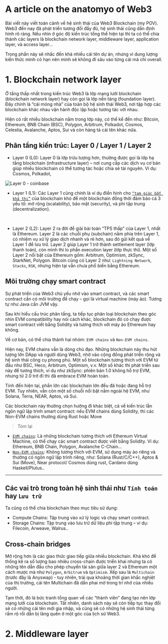 # A article on the anatomyo of Web3

Bài viết này viết toàn cảnh về hệ sinh thái của Web3 Blockchain (my POV). Web3 đến nay đã phát triển tương đối đầy đủ, hệ sinh thái cũng dần định hình rõ ràng. Nếu nhìn ở góc độ kiến trúc tổng thể hiện tại thì ta có thể chia thành các layers là blockchain network layer, middleware layer, application layer, và access layer...

Trong phần này sẽ nhắc đến khá nhiều cái tên dự án, nhưng vì dung lượng kiến thức mình có hạn nên mình sẽ không đi sâu vào từng cái mà chỉ overall.


# 1. Blockchain network layer

Ở tầng thấp nhất trong kiến trúc Web3 là lớp mạng lưới blockchain (blockchain network layer) hay còn gọi là lớp nền tảng (foundation layer). Đây chính là “cái móng nhà” của toàn bộ hệ sinh thái Web3, nơi tập hợp các blockchain khác nhau vận hành độc lập hoặc tương tác với nhau.


Hiện có rất nhiều blockchain nằm trong lớp này, có thể kể đến như: Bitcoin, Ethereum, BNB Chain (BSC), Polygon, Arbitrum, Polkadot, Cosmos, Celestia, Avalanche, Aptos, Sui và còn hàng tá cái tên khác nữa.

## Phân tầng kiến trúc: Layer 0 / Layer 1 / Layer 2




* Layer 0 (L0): Layer 0 là lớp trừu tượng hơn, thường được gọi là lớp hạ tầng blockchain (infrastructure layer) – nơi cung cấp các dịch vụ cơ bản giúp nhiều blockchain có thể tương tác hoặc chia sẻ tài nguyên. Ví dụ: Cosmos, Polkadot,

![Layer 0 - coinbase](https://images.ctfassets.net/q5ulk4bp65r7/5w8dZBJye0z6uKpPaYD764/ef88b236609d4483917a031945e819e8/Learn_Illustration_What_are_Layer-0_protocols.jpg)
<br/>

* Layer 1 (L1): Các Layer 1 cũng chính là ví dụ điển hình cho [`“tam giác bất khả thi”`](blockchain_dilemma.md) của blockchain khó để một blockchain đồng thời đảm bảo cả 3 yếu tố: mở rộng (scalability), bảo mật (security), và phi tập trung (decentralization).

<br/>

* Layer 2 (L2): Layer 2 ra đời để giải bài toán “TPS thấp” của Layer 1, nhất là Ethereum. Layer 2 là các chuỗi phụ (subchain) nằm phía trên Layer 1, có nhiệm vụ xử lý giao dịch nhanh và rẻ hơn, sau đó gửi kết quả về Layer 1 để lưu trữ. Layer 2 giúp Layer 1 trở thành settlement layer (lớp thanh toán), còn mình thì lo phần execution layer (lớp thực thi). Một số Layer 2 nổi bật của Ethereum gồm: Arbitrum, Optimism, zkSync, StarkNet, Polygon. Bitcoin cũng có Layer 2 như: `Lightning Network`, `Stacks`, `RSK`, nhưng hiện tại vẫn chưa phổ biến bằng Ethereum.






## Môi trường chạy smart contract

Sự phát triển của Web3 chủ yếu nhờ vào smart contract, và các smart contract cần có môi trường để chạy – gọi là virtual machine (máy ảo). Tương tự như Java cần JVM vậy.



Sau khi hiểu cấu trúc phân tầng, ta tiếp tục phân loại blockchain theo góc nhìn EVM compatibility  hay nói cách khác, blockchain đó có chạy được smart contract viết bằng Solidity và tương thích với máy ảo Ethereum hay không.

Về cơ bản, có thể chia thành hai nhóm: `EVM chains` và `Non-EVM chains`.

Hiện nay, EVM chains vẫn là dòng chủ đạo. Những blockchain này thu hút lượng lớn DApp và người dùng Web3, nhờ vào cộng đồng phát triển rộng và hệ sinh thái công cụ phong phú. Một số blockchain tương thích với EVM từ đầu như BSC, Heco, Arbitrum, Optimism, v.v. Một số khác thì phát triển sau này để tương thích, ví dụ như zkSync: phiên bản 1.0 không hỗ trợ EVM, nhưng từ 2.0 trở đi thì đã embrace EVM hoàn toàn. 


Tính đến hiện tại, phần lớn các blockchain lớn đều đã hoặc đang hỗ trợ EVM. Tuy nhiên, vẫn còn một số chuỗi nổi bật nằm ngoài hệ EVM, như Solana, Terra, NEAR, Aptos, và Sui. 

Các blockchain này thường chọn hướng đi khác biệt, cả về kiến trúc lẫn ngôn ngữ lập trình smart contract: nếu EVM chains dùng Solidity, thì các Non-EVM chains thường dùng Rust hoặc Move



> Tóm lại 
* [`EVM chains`](https://gfiblockchain.com/evm-la-gi-tai-sao-evm-la-trai-tim-cua-ethereum.html): Là những blockchain tương thích với Ethereum Virtual Machine, có thể chạy các smart contract được viết bằng Solidity. Ví dụ: Ethereum, BNB Chain, Polygon, Avalanche C-Chain…
* [`Non-EVM chains`](https://coin98.net/phan-tich-non-evm-blockchain): Không tương thích với EVM, sử dụng máy ảo riêng và thường có ngôn ngữ lập trình riêng, như: Solana (Rust/C/C++), Aptos & Sui (Move), Near protocol/ Cosmos dùng rust, Cardano dùng Haskell/Plutus..

---

## Các vai trò trong toàn hệ sinh thái như `Tính toán` hay `Lưu trữ`

Ta cũng có thể chia blockchain theo mục tiêu sử dụng:
* Compute Chains: Tập trung vào xử lý logic và chạy smart contract.
* Storage Chains: Tập trung vào lưu trữ dữ liệu phi tập trung – ví dụ: Filecoin, Arweave, Walrus..


## Cross-chain bridges

Mở rộng hơn là các giao thức giao tiếp giữa nhiều blockchain. Khá khó để thống kê ra số lượng bao nhiêu cross-chain được triển khai nhưng ta có những tên dẫn đầu cho phép chuyển tài sản giữa layer 2 và Ethereum một cách mược mà như `Polygon`, `Arbitrum` và `Optimism`.  Xếp sau là `Multichain` (trước đây là Anyswap) - tuy nhiên, trải qua khoảng thời gian khắc nghiệt của thị trường, cái tên Multichain đã dần phai mờ trong trí nhớ của nhiều người.



Tạm thời, đó là bức tranh tổng quan về các “thành viên” đang tạo nên lớp mạng lưới của blockchain. Tất nhiên, danh sách này sẽ còn tiếp tục thay đổi sẽ có những cái tên mới gia nhập, và cũng sẽ có những hệ sinh thái từng rầm rộ rồi dần bị lãng quên ở một góc của lịch sử Web3.

# 2. Middleware layer

